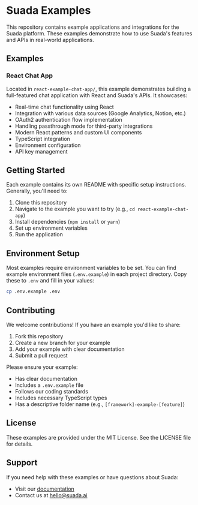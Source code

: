 # Suada Examples

This repository contains example applications and integrations for the Suada platform. These examples demonstrate how to use Suada's features and APIs in real-world applications.

## Examples

### React Chat App
Located in `react-example-chat-app/`, this example demonstrates building a full-featured chat application with React and Suada's APIs. It showcases:
- Real-time chat functionality using React
- Integration with various data sources (Google Analytics, Notion, etc.)
- OAuth2 authentication flow implementation
- Handling passthrough mode for third-party integrations
- Modern React patterns and custom UI components
- TypeScript integration
- Environment configuration
- API key management

## Getting Started

Each example contains its own README with specific setup instructions. Generally, you'll need to:

1. Clone this repository
2. Navigate to the example you want to try (e.g., `cd react-example-chat-app`)
3. Install dependencies (`npm install` or `yarn`)
4. Set up environment variables
5. Run the application

## Environment Setup

Most examples require environment variables to be set. You can find example environment files (`.env.example`) in each project directory. Copy these to `.env` and fill in your values:

```bash
cp .env.example .env
```

## Contributing

We welcome contributions! If you have an example you'd like to share:

1. Fork this repository
2. Create a new branch for your example
3. Add your example with clear documentation
4. Submit a pull request

Please ensure your example:
- Has clear documentation
- Includes a `.env.example` file
- Follows our coding standards
- Includes necessary TypeScript types
- Has a descriptive folder name (e.g., `[framework]-example-[feature]`)

## License

These examples are provided under the MIT License. See the LICENSE file for details.

## Support

If you need help with these examples or have questions about Suada:

- Visit our [documentation](https://docs.suada.ai)
- Contact us at hello@suada.ai 